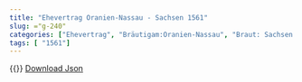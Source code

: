 ```yaml
---
title: "Ehevertrag Oranien-Nassau - Sachsen 1561"
slug: ="g-240"
categories: ["Ehevertrag", "Bräutigam:Oranien-Nassau", "Braut: Sachsen (Kursachsen)", "Eheschließung vollzogen?:Ja", "verschiedenkonfessionelle Ehe?:Ja", "Dynastie Bräutigam:Oranien-Nassau", "Akteur Bräutigam:Oranien-Nassau", "Akteur Braut:Wettin (Albertiner)", "Textbezug?:ja", "Ständisch?:ja", "Ratifikation?:ja", "Sonstiges?:ja", "Bräutigam:Oranien-Nassau", "Braut: Sachsen (Kursachsen)"]
tags: [ "1561"]
---
```

<!--more-->
{{<v189>}}
[Download Json](/vertraege/vertrag-240.json)